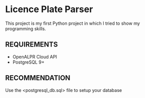 Licence Plate Parser
====================

This project is my first Python project in which I tried to show my programming skills.

REQUIREMENTS
------------

- OpenALPR Cloud API
- PostgreSQL 9+

RECOMMENDATION
--------------

Use the <postgresql_db.sql> file to setup your database  
